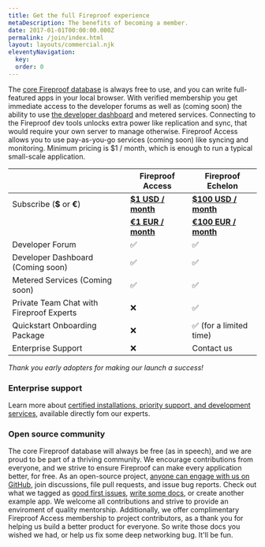 ```yaml
---
title: Get the full Fireproof experience
metaDescription: The benefits of becoming a member.
date: 2017-01-01T00:00:00.000Z
permalink: /join/index.html
layout: layouts/commercial.njk
eleventyNavigation:
  key: 
  order: 0
---
```


The [core Fireproof database](https://www.npmjs.com/package/@fireproof/core) is always free to use, and you can write full-featured apps in your local browser. With verified membership you get immediate access to the developer forums as well as (coming soon) the ability to use [the developer dashboard](/try-free/) and metered services. Connecting to the Fireproof dev tools unlocks extra power like replication and sync, that would require your own server to manage otherwise. Fireproof Access allows you to use pay-as-you-go services (coming soon) like syncing and monitoring. Minimum pricing is $1 / month, which is enough to run a typical small-scale application.

|                                        | Fireproof Access                          | Fireproof Echelon                       |
|----------------------------------------|-------------------------------------------|-----------------------------------------|
| Subscribe (**$** or **€**)            |  [**$1 USD / month**](https://access.fireproof.storage/checkout/access#subscribe)     | [**$100 USD / month**](https://access.fireproof.storage/checkout/echelon#subscribe)    |
|                                        |  [**€1 EUR / month**](https://access.fireproof.storage/checkout/access-eu#subscribe) | [**€100 EUR / month**](https://access.fireproof.storage/checkout/echelon-eu#subscribe) |
| Developer Forum                        | ✅                                         | ✅                                       |
| Developer Dashboard (Coming soon)      | ✅                                         | ✅                                       |
| Metered Services (Coming soon)         | ✅                                         | ✅                                       |
| Private Team Chat with Fireproof Experts | ❌                                       | ✅                                       |
| Quickstart Onboarding Package          | ❌                                         | ✅ (for a limited time)                  |
| Enterprise Support                     | ❌                                         | Contact us                               |


*Thank you early adopters for making our launch a success!*

### Enterprise support

Learn more about [certified installations, priority support, and development services](/service-and-support/), available directly fom our experts.

### Open source community

The core Fireproof database will always be free (as in speech), and we are proud to be part of a thriving community. We encourage contributions from everyone, and we strive to ensure Fireproof can make every application better, for free. As an open-source project, [anyone can engage with us on GitHub](https://github.com/fireproof-storage/fireproof/projects?query=is%3Aopen), join discussions, file pull requests, and issue bug reports. Check out what we tagged as [good first issues](https://github.com/fireproof-storage/fireproof/issues?q=is%3Aissue+is%3Aopen+label%3A%22good+first+issue%22), [write some docs](), or create another example app. We welcome all contributions and strive to provide an enviroment of quality mentorship. Additionally, we offer complimentary Fireproof Access membership to project contributors, as a thank you for helping us build a better product for everyone. So write those docs you wished we had, or help us fix some deep networking bug. It'll be fun.